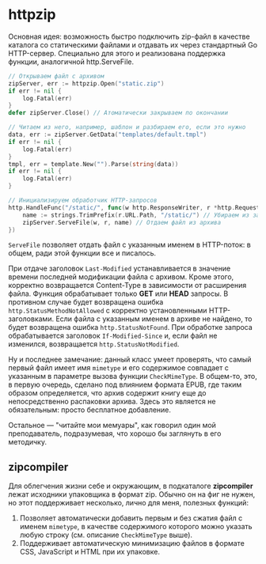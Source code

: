 # httpzip

Основная идея: возможность быстро подключить zip-файл в качестве каталога со статическими файлами и отдавать их через стандартный Go HTTP-сервер. Специально для этого и реализована поддержка функции, аналогичной http.ServeFile.

```go
// Открываем файл с архивом
zipServer, err := httpzip.Open("static.zip")
if err != nil {
    log.Fatal(err)
}
defer zipServer.Close() // Атоматически закрываем по окончании

// Читаем из него, например, шаблон и разбираем его, если это нужно
data, err := zipServer.GetData("templates/default.tmpl")
if err != nil {
    log.Fatal(err)
}
tmpl, err = template.New("").Parse(string(data))
if err != nil {
    log.Fatal(err)
}

// Инициализируем обработчик HTTP-запросов
http.HandleFunc("/static/", func(w http.ResponseWriter, r *http.Request) {
    name := strings.TrimPrefix(r.URL.Path, "/static/") // Убираем из запроса префикс пути
    zipServer.ServeFile(w, r, name) // Отдаем файл из архива
})
```

`ServeFile` позволяет отдать файл с указанным именем в HTTP-поток: в общем, ради этой функции все и писалось. 

При отдаче заголовок `Last-Modified` устанавливается в значение времени последней модификации файла с архивом. Кроме этого, корректно возвращается Content-Type в зависимости от расширения файла. Функция обрабатывает только __GET__ или __HEAD__ запросы. В противном случае будет возвращена ошибка `http.StatusMethodNotAllowed` с корректно установленными HTTP-заголовками. Если файла с указанным именем в архиве не найдено, то будет возвращена ошибка
`http.StatusNotFound`. При обработке запроса обрабатывается заголовок `If-Modified-Since` и, если файл не изменился, возвращается `http.StatusNotModified`.

Ну и последнее замечание: данный класс умеет проверять, что самый первый файл имеет имя `mimetype` и его содержимое совпадает с указанным в параметре вызова функции `CheckMimeType`. В общем-то, это, в первую очередь, сделано под влиянием формата EPUB, где таким образом определяется, что архив содержит книгу еще до непосредственно распаковки архива. Здесь это является не обязательным: просто бесплатное добавление.

Остальное — "читайте мои мемуары", как говорил один мой преподаватель, подразумевая, что хорошо бы заглянуть в его методичку.


## zipcompiler

Для облегчения жизни себе и окружающим, в подкаталоге __zipcompiler__ лежат исходники упаковщика в формат zip. Обычно он на фиг не нужен, но этот поддерживает несколько, лично для меня, полезных функций:

1. Позволяет автоматически добавить первым и без сжатия файл с именем `mimetype`, в качестве содержимого которого можно указать любую строку (см. описание `CheckMimeType` выше).
2. Поддерживает автоматическую минимизацию файлов в формате CSS, JavaScript и HTML при их упаковке.

